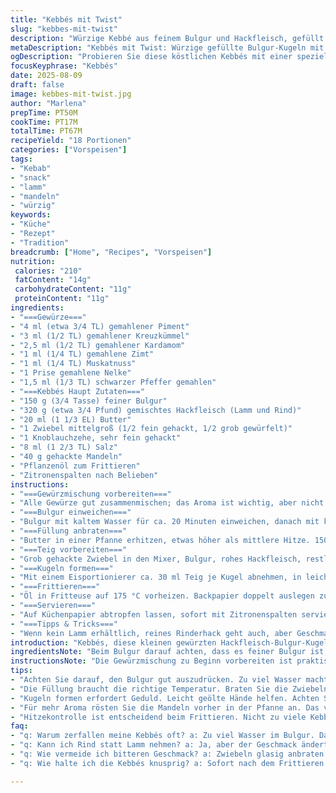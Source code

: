 ```yaml
---
title: "Kebbés mit Twist"
slug: "kebbes-mit-twist"
description: "Würzige Kebbé aus feinem Bulgur und Hackfleisch, gefüllt mit einer Nuss-Zwiebel-Mischung, frittiert bis goldbraun. Statt Rind gemischtes Lamm und statt Walnüssen Mandeln verwendet. Die Gewürzmischung leicht angepasst mit Kreuzkümmel und Kardamom. Wichtig: Bulgur wirklich gut ausdrücken, damit die Kugeln nicht auseinanderfallen. Das Frittieren braucht genaue Beobachtung, kleine Portionen und Hochtemperatur. Zitrone gehört dazu, aber oft habe ich ohne schon genug Säure drin."
metaDescription: "Kebbés mit Twist: Würzige gefüllte Bulgur-Kugeln mit Lamm und Mandeln. Perfekt frittiert für ein knuspriges Erlebnis."
ogDescription: "Probieren Sie diese köstlichen Kebbés mit einer speziellen Füllung aus Nüssen und Gewürzen. Ideal für jeden Anlass."
focusKeyphrase: "Kebbés"
date: 2025-08-09
draft: false
image: kebbes-mit-twist.jpg
author: "Marlena"
prepTime: PT50M
cookTime: PT17M
totalTime: PT67M
recipeYield: "18 Portionen"
categories: ["Vorspeisen"]
tags:
- "Kebab"
- "snack"
- "lamm"
- "mandeln"
- "würzig"
keywords:
- "Küche"
- "Rezept"
- "Tradition"
breadcrumb: ["Home", "Recipes", "Vorspeisen"]
nutrition: 
 calories: "210"
 fatContent: "14g"
 carbohydrateContent: "11g"
 proteinContent: "11g"
ingredients:
- "===Gewürze==="
- "4 ml (etwa 3/4 TL) gemahlener Piment"
- "3 ml (1/2 TL) gemahlener Kreuzkümmel"
- "2,5 ml (1/2 TL) gemahlener Kardamom"
- "1 ml (1/4 TL) gemahlene Zimt"
- "1 ml (1/4 TL) Muskatnuss"
- "1 Prise gemahlene Nelke"
- "1,5 ml (1/3 TL) schwarzer Pfeffer gemahlen"
- "===Kebbés Haupt Zutaten==="
- "150 g (3/4 Tasse) feiner Bulgur"
- "320 g (etwa 3/4 Pfund) gemischtes Hackfleisch (Lamm und Rind)"
- "20 ml (1 1/3 EL) Butter"
- "1 Zwiebel mittelgroß (1/2 fein gehackt, 1/2 grob gewürfelt)"
- "1 Knoblauchzehe, sehr fein gehackt"
- "8 ml (1 2/3 TL) Salz"
- "40 g gehackte Mandeln"
- "Pflanzenöl zum Frittieren"
- "Zitronenspalten nach Belieben"
instructions:
- "===Gewürzmischung vorbereiten==="
- "Alle Gewürze gut zusammenmischen; das Aroma ist wichtig, aber nicht zu stark, Piment und Kardamom geben die Tiefe. Leicht in einem kleinen Schälchen beiseite stellen."
- "===Bulgur einweichen==="
- "Bulgur mit kaltem Wasser für ca. 20 Minuten einweichen, danach mit kaltem Wasser durchspülen. Dann in einem sauberen Küchentuch kräftig ausdrücken. Das ist der Trick: zu nass macht den Teig zu klebrig, die Kugeln fallen auseinander."
- "===Füllung anbraten==="
- "Butter in einer Pfanne erhitzen, etwas höher als mittlere Hitze. 150 g Hackfleisch hineingeben, mit einem Holzlöffel zerfallen lassen. Bräunt leicht an, wenn das leise Zischen nachlässt, fast fertig nach ca. 6 Minuten. Zwiebel (fein gehackt), Knoblauch, 5 ml Salz und 5 ml der Gewürzmischung dazugeben, bei mittlerer Hitze 4 Minuten weiterbraten, bis die Zwiebel glasig wird und die Aromen schwitzen. Mandeln unterrühren. Vom Herd nehmen, auf einem Teller auskühlen lassen."
- "===Teig vorbereiten==="
- "Grob gehackte Zwiebel in den Mixer, Bulgur, rohes Hackfleisch, restliches Salz und Gewürze geben. Pulsieren, bis alles gut verbunden ist, aber nicht zu breiig. Es soll noch Textur haben, nicht glatt gemixt."
- "===Kugeln formen==="
- "Mit einem Eisportionierer ca. 30 ml Teig je Kugel abnehmen, in leicht geölten Händen zu kleinen ovoiden Minifootballs formen. Finger langsam hineindrücken, um eine Vertiefung zu schaffen. Einen Esslöffel der Füllung hineingeben, danach sorgfältig wieder zum Kugel schließen, Enden spitz formen. Das braucht ein bisschen Übung. Wenn eine Kugel zu nass ist, mit etwas Semmelbröseln den Teig fester machen."
- "===Frittieren==="
- "Öl in Fritteuse auf 175 °C vorheizen. Backpapier doppelt auslegen zum Abtropfen. Nicht zu viele Kebbés gleichzeitig. 2-3 Minuten frittieren, beobachten: wenn sie schöne goldbraune Farbe annehmen und an die Oberfläche steigen, sind sie fertig. Länger macht sie trocken."
- "===Servieren==="
- "Auf Küchenpapier abtropfen lassen, sofort mit Zitronenspalten servieren. Nicht lange stehen lassen, sonst verlieren sie Knusprigkeit."
- "===Tipps & Tricks==="
- "Wenn kein Lamm erhältlich, reines Rinderhack geht auch, aber Geschmack wird milder. Mandeln bringen mehr Crunch und Süße, statt Walnuss, etwas geröstet schmeckt besser. Für mehr Säure in der Füllung kann man einen Spritzer Zitronensaft untermischen. Zwiebel grob gehackt für extra Textur, aber sie müssen glasig sein, sonst roh und scharf. Nicht übermixen, sonst wird es klebrig und schwer zu formen. Kalt stellen hilft beim Formen, wenn Zeit ist. Öl nie zu heiß, sonst außen schwarz innen roh."
introduction: "Kebbés, diese kleinen gewürzten Hackfleisch-Bulgur-Kugeln, haben mich lange beschäftigt. Bei ersten Versuchen ist der Teig oft zerfallen, die Füllung war entweder zu feucht oder die Würze fehlte. Mit der Zeit lernte ich, wie entscheidend das richtige Ausdrücken vom Bulgur ist und dass die Temperatur beim Frittieren genau stimmen muss. Außerdem gab ich statt Walnüssen Mandeln dazu, was eine interessante nussige Textur bringt. Die Mischung aus Piment, Kreuzkümmel und Kardamom sorgt für eine überraschende Tiefe, mehr als mit der üblichen Korinaderkannelei. Zwischen knusprig und saftig balancieren ist die hohe Kunst, davon lebt der Kebbés-Charakter für mich."
ingredientsNote: "Beim Bulgur darauf achten, dass es feiner Bulgur ist, gröberer erzeugt kein homogenes Ergebnis. Wenn kein frischer Knoblauch greifbar ist, tut es auch ein kleines Stück Knoblauchpulver, allerdings vorsichtig wegen des intensiven Aromas. Statt Pflanzenöl für die Fritteuse funktioniert auch Erdnussöl sehr gut, es hält hohe Temperaturen ohne zu rauchen. Butter im Fleisch anzubraten gibt eine tolle Milde, man kann sie mit Olivenöl ersetzen, aber das verändert das Aroma etwas. Mandeln röste ich kurz in der Pfanne, bevor ich sie ins Hack gebe, so entfaltet sich das Aroma besser. Gewürze frisch mahlen bringt mehr Intensität, getrocknet und fabrikgemahlen tut’s aber auch, wenn man darauf achtet, sie frisch zu kaufen. Für Salz habe ich die Menge leicht erhöht, da es das Aroma besser trägt, aber vorsichtig dosieren wegen der Gewürze."
instructionsNote: "Die Gewürzmischung zu Beginn vorbereiten ist praktisch, so ist alles bereit für die einzelnen Phasen. Das Einweichen des Bulgurs ist mehr als nur weich machen, es nimmt Wasser auf und lockert die Körner, danach muss man sehr kräftig pressen, sonst wird der Teig zu nass und dreht sich nicht um die Füllung. Das Anbraten der Füllung ist nicht nur zum Garen da, sondern fördert ein Röstaroma, das das Endprodukt lebendig macht. Zwiebeln glasig, nicht braun, ist wichtig, sonst wird der Geschmack bitter. Im Mixer den rohen Teig nur kurz bearbeiten, zu lange macht es klebrig und schwer. Kugeln formen ist Handarbeit und braucht Geduld, mit geölten Händen klebt der Teig nicht. Beim Frittieren unbedingt Hitze kontrollieren, Öl darf nicht zu heiß sein, das fällt auf, wenn die Kebbés außen schwarz werden während innen alles noch roh ist. Kleinere Portionen frittieren, dann bleibt die Temperatur stabil. Nach dem Frittieren sofort auf Küchenpapier, das sorgt für Knusprigkeit. Zitronenspalten sind Pflicht, sie setzen einen frischen Kontrast. Noch heiß servieren, damit die Kruste knusprig bleibt."
tips:
- "Achten Sie darauf, den Bulgur gut auszudrücken. Zu viel Wasser macht die Kugeln zu klebrig. Das ist entscheidend. Lieber etwas mehr Kraft anwenden."
- "Die Füllung braucht die richtige Temperatur. Braten Sie die Zwiebeln nur glasig, nicht braun. Wenn sie zu scharf sind, bleibt der Geschmack bitter. Testen Sie es oft."
- "Kugeln formen erfordert Geduld. Leicht geölte Hände helfen. Achten Sie darauf, die Füllung gut zu verschließen. Üben, es wird besser. Die richtige Technik macht den Unterschied."
- "Für mehr Aroma rösten Sie die Mandeln vorher in der Pfanne an. Das verstärkt den nussigen Geschmack. Experimentieren Sie mit Gewürzen, vielleicht noch etwas Pfeffer hinzufügen."
- "Hitzekontrolle ist entscheidend beim Frittieren. Nicht zu viele Kebbés auf einmal. Das Öl sollte die richtige Temperatur haben; das ergibt goldbraune Kugeln, nicht schwarz."
faq:
- "q: Warum zerfallen meine Kebbés oft? a: Zu viel Wasser im Bulgur. Das macht den Teig klebrig. Gut ausdrücken, dann sollte es klappen."
- "q: Kann ich Rind statt Lamm nehmen? a: Ja, aber der Geschmack ändert sich. Lamm hat mehr Tiefe, reichhaltiger. Kombinieren geht auch."
- "q: Wie vermeide ich bitteren Geschmack? a: Zwiebeln glasig anbraten. Vermeiden Sie es, sie zu lange zu erhitzen. Bitterkeit kann lästig sein."
- "q: Wie halte ich die Kebbés knusprig? a: Sofort nach dem Frittieren auf Küchenpapier abtropfen lassen. Zitronenspalten dazu servieren, frisches Aroma."

---
```

